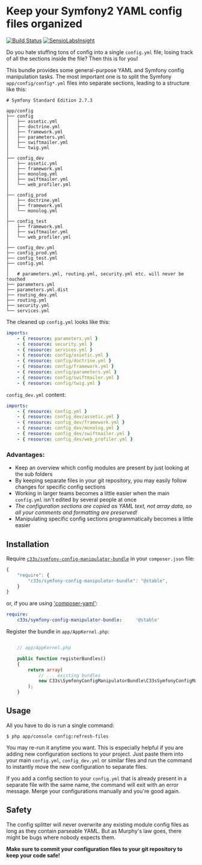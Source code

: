 Keep your Symfony2 YAML config files organized
==============================================

[![Build Status](https://travis-ci.org/vworldat/C33sSymfonyConfigManipulatorBundle.svg)](https://travis-ci.org/vworldat/C33sSymfonyConfigManipulatorBundle)
[![SensioLabsInsight](https://insight.sensiolabs.com/projects/716c4317-aaf1-466c-90bf-48c3d98bf8c0/mini.png)](https://insight.sensiolabs.com/projects/716c4317-aaf1-466c-90bf-48c3d98bf8c0)

Do you hate stuffing tons of config into a single `config.yml` file, losing track of all the sections inside the file? Then this is for you!

This bundle provides some general-purpose YAML and Symfony config manipulation tasks. The most important one
is to split the Symfony `app/config/config*.yml` files into separate sections, leading to a structure like this:

```
# Symfony Standard Edition 2.7.3

app/config
├── config
│   ├── assetic.yml
│   ├── doctrine.yml
│   ├── framework.yml
│   ├── parameters.yml
│   ├── swiftmailer.yml
│   └── twig.yml
│
├── config_dev
│   ├── assetic.yml
│   ├── framework.yml
│   ├── monolog.yml
│   ├── swiftmailer.yml
│   └── web_profiler.yml
│
├── config_prod
│   ├── doctrine.yml
│   ├── framework.yml
│   └── monolog.yml
│
├── config_test
│   ├── framework.yml
│   ├── swiftmailer.yml
│   └── web_profiler.yml
│
├── config_dev.yml
├── config_prod.yml
├── config_test.yml
├── config.yml
│
│   # parameters.yml, routing.yml, security.yml etc. will never be touched
├── parameters.yml
├── parameters.yml.dist
├── routing_dev.yml
├── routing.yml
├── security.yml
└── services.yml
```

The cleaned up `config.yml` looks like this:

```yml
imports:
    - { resource: parameters.yml }
    - { resource: security.yml }
    - { resource: services.yml }
    - { resource: config/assetic.yml }
    - { resource: config/doctrine.yml }
    - { resource: config/framework.yml }
    - { resource: config/parameters.yml }
    - { resource: config/swiftmailer.yml }
    - { resource: config/twig.yml }
```

`config_dev.yml` content:

```yml
imports:
    - { resource: config.yml }
    - { resource: config_dev/assetic.yml }
    - { resource: config_dev/framework.yml }
    - { resource: config_dev/monolog.yml }
    - { resource: config_dev/swiftmailer.yml }
    - { resource: config_dev/web_profiler.yml }
```

### Advantages:

* Keep an overview which config modules are present by just looking at the sub folders
* By keeping separate files in your git repository, you may easily follow changes for specific config sections
* Working in larger teams becomes a little easier when the main `config.yml` isn't edited by several people at once
* *The configuration sections are copied as YAML text, not array data, so all your comments and formatting are preserved!*
* Manipulating specific config sections programmatically becomes a little easier

Installation
------------

Require [`c33s/symfony-config-manipulator-bundle`](https://packagist.org/packages/c33s/symfony-config-manipulator-bundle) in your `composer.json` file:

```js
{
    "require": {
        "c33s/symfony-config-manipulator-bundle": "@stable",
    }
}
```

or, if you are using ['composer-yaml'](https://packagist.org/packages/igorw/composer-yaml):

```yml
require:
    c33s/symfony-config-manipulator-bundle:     '@stable'
```

Register the bundle in `app/AppKernel.php`:

```php

    // app/AppKernel.php

    public function registerBundles()
    {
        return array(
            // ... existing bundles
            new C33s\SymfonyConfigManipulatorBundle\C33sSymfonyConfigManipulatorBundle(),
        );
    }

```

Usage
-----

All you have to do is run a single command:

    $ php app/console config:refresh-files

You may re-run it anytime you want. This is especially helpful if you are adding new configuration sections to your project. Just paste them into your main 
`config.yml`, `config_dev.yml` or similar files and run the command to instantly move the new configuration to separate files.

If you add a config section to your `config.yml` that is already present in a separate file with the same name, the command will exit with an error message.
Merge your configurations manually and you're good again.

Safety
------

The config splitter will never overwrite any existing module config files as long as they contain parseable YAML. But as Murphy's law goes, there might be bugs where nobody expects them.

**Make sure to commit your configuration files to your git repository to keep your code safe!**
